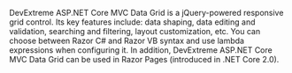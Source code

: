 DevExtreme ASP.NET Core MVC Data Grid is a jQuery-powered responsive grid control. Its key features include: data shaping, data editing and validation, searching and filtering, layout customization, etc. You can choose between Razor C\# and Razor VB syntax and use lambda expressions when configuring it. In addition, DevExtreme ASP.NET Core MVC Data Grid can be used in Razor Pages (introduced in .NET Core 2.0).